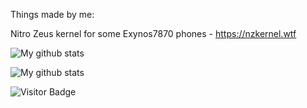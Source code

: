 Things made by me:

Nitro Zeus kernel for some Exynos7870 phones - https://nzkernel.wtf

![My github stats](https://github-readme-stats.vercel.app/api?username=yespap&show_icons=true&theme=tokyonight)

![My github stats](https://github-readme-stats.vercel.app/api/top-langs/?username=yespap&langs_count=10&theme=tokyonight)

![Visitor Badge](https://visitor-badge.laobi.icu/badge?page_id=yespap.yespap)<img align="left"/>
